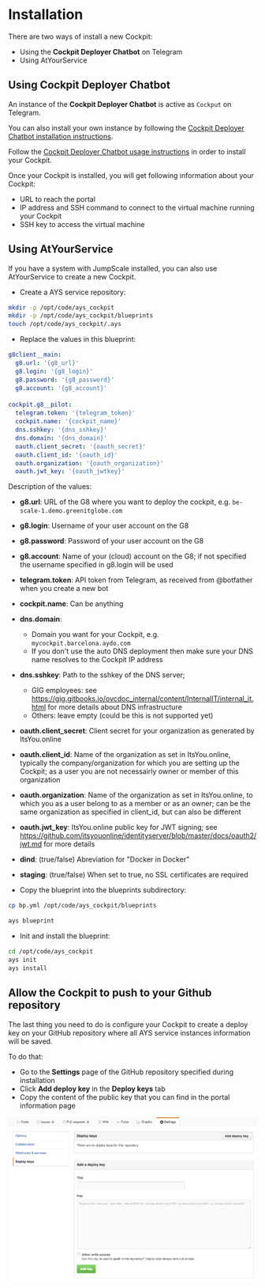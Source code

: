 # Installation

There are two ways of install a new Cockpit:

- Using the **Cockpit Deployer Chatbot** on Telegram
- Using AtYourService


## Using Cockpit Deployer Chatbot

An instance of the **Cockpit Deployer Chatbot** is active as `Cockput` on Telegram.

You can also install your own instance by following the [Cockpit Deployer Chatbot installation instructions](../deployer_bot/installation.md).

Follow the [Cockpit Deployer Chatbot usage instructions](../deployer_bot/usage.md) in order to install your Cockpit.

Once your Cockpit is installed, you will get following information about your Cockpit:

- URL to reach the portal
- IP address and SSH command to connect to the virtual machine running your Cockpit
- SSH key to access the virtual machine


## Using AtYourService

If you have a system with JumpScale installed, you can also use AtYourService to create a new Cockpit.

- Create a AYS service repository:

```bash
mkdir -p /opt/code/ays_cockpit
mkdir -p /opt/code/ays_cockpit/blueprints
touch /opt/code/ays_cockpit/.ays
```

- Replace the values in this blueprint:

```yaml
g8client__main:
  g8.url: '{g8_url}'
  g8.login: '{g8_login}'
  g8.password: '{g8_password}'
  g8.account: '{g8_account}'

cockpit.g8__pilot:
  telegram.token: '{telegram_token}'
  cockpit.name: '{cockpit_name}'
  dns.sshkey: '{dns_sshkey}'
  dns.domain: '{dns_domain}'
  oauth.client_secret: '{oauth_secret}'
  oauth.client_id: '{oauth_id}'
  oauth.organization: '{oauth_organization}'
  oauth.jwt_key: '{oauth_jwtkey}'
```

Description of the values:
- **g8.url**: URL of the G8 where you want to deploy the cockpit, e.g. `be-scale-1.demo.greenitglobe.com`
- **g8.login**: Username of your user account on the G8
- **g8.password**: Password of your user account on the G8
- **g8.account**: Name of your (cloud) account on the G8; if not specified the username specified in g8.login will be used 
- **telegram.token**: API token from Telegram, as received from @botfather when you create a new bot
- **cockpit.name**: Can be anything
- **dns.domain**: 
  - Domain you want for your Cockpit, e.g. `mycockpit.barcelona.aydo.com`
  - If you don't use the auto DNS deployment then make sure your DNS name resolves to the Cockpit IP address
- **dns.sshkey**: Path to the sshkey of the DNS server;  
  - GIG employees: see https://gig.gitbooks.io/ovcdoc_internal/content/InternalIT/internal_it.html for more details about DNS infrastructure
  - Others: leave empty (could be this is not supported yet)
- **oauth.client_secret**: Client secret for your organization as generated by ItsYou.online
- **oauth.client_id**: Name of the organization as set in ItsYou.online, typically the company/organization for which you are setting up the Cockpit; as a user you are not necessairly owner or member of this organization
- **oauth.organization**: Name of the organization as set in ItsYou.online, to which you as a user belong to as a member or as an owner; can be the same organization as specified in client_id, but can also be different 
- **oauth.jwt_key**: ItsYou.online public key for JWT signing; see https://github.com/itsyouonline/identityserver/blob/master/docs/oauth2/jwt.md for more details
- **dind**: (true/false) Abreviation for "Docker in Docker"
- **staging**: (true/false) When set to true, no SSL certificates are required

- Copy the blueprint into the blueprints subdirectory:

```bash
cp bp.yml /opt/code/ays_cockpit/blueprints
```


```bash
ays blueprint
```

- Init and install the blueprint:

```bash
cd /opt/code/ays_cockpit
ays init
ays install
```

## Allow the Cockpit to push to your Github repository

The last thing you need to do is configure your Cockpit to create a deploy key on your GitHub repository where all AYS service instances information will be saved.

To do that:
- Go to the **Settings** page of the GitHub repository specified during installation
- Click **Add deploy key** in the **Deploy keys** tab
- Copy the content of the public key that you can find in the portal information page

![](Add-a-deply-key.png)